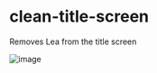 # clean-title-screen
Removes Lea from the title screen

![image](https://github.com/XenonA7/clean-title-screen/assets/105614278/17eebb0a-03f2-4406-b46c-d89e9f55019d)
